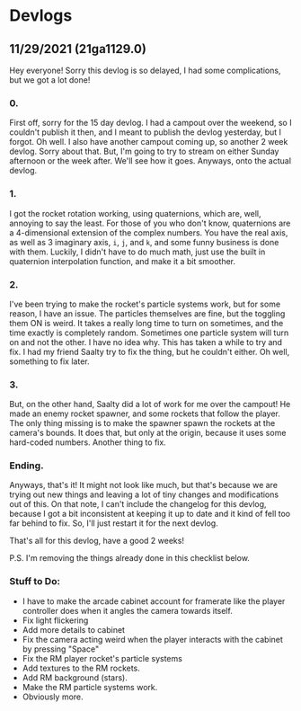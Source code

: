 # Devlogs
## 11/29/2021 (21ga1129.0)

Hey everyone! Sorry this devlog is so delayed, I had some complications, but we got a lot done!

### 0.
First off, sorry for the 15 day devlog. I had a campout over the weekend, so I couldn't publish it then, and I meant to publish the devlog yesterday, but I forgot. Oh well. I also have another campout coming up, so another 2 week devlog. Sorry about that. But, I'm going to try to stream on either Sunday afternoon or the week after. We'll see how it goes. Anyways, onto the actual devlog.

### 1.
I got the rocket rotation working, using quaternions, which are, well, annoying to say the least. For those of you who don't know, quaternions are a 4-dimensional extension of the complex numbers. You have the real axis, as well as 3 imaginary axis, `i`, `j`, and `k`, and some funny business is done with them. Luckily, I didn't have to do much math, just use the built in quaternion interpolation function, and make it a bit smoother.

### 2.
I've been trying to make the rocket's particle systems work, but for some reason, I have an issue. The particles themselves are fine, but the toggling them ON is weird. It takes a really long time to turn on sometimes, and the time exactly is completely random. Sometimes one particle system will turn on and not the other. I have no idea why. This has taken a while to try and fix. I had my friend Saalty try to fix the thing, but he couldn't either. Oh well, something to fix later.

### 3.
But, on the other hand, Saalty did a lot of work for me over the campout! He made an enemy rocket spawner, and some rockets that follow the player. The only thing missing is to make the spawner spawn the rockets at the camera's bounds. It does that, but only at the origin, because it uses some hard-coded numbers. Another thing to fix.

### Ending.
Anyways, that's it! It might not look like much, but that's because we are trying out new things and leaving a lot of tiny changes and modifications out of this. On that note, I can't include the changelog for this devlog, because I got a bit inconsistent at keeping it up to date and it kind of fell too far behind to fix. So, I'll just restart it for the next devlog.

That's all for this devlog, have a good 2 weeks!

P.S. I'm removing the things already done in this checklist below.

### Stuff to Do:
- I have to make the arcade cabinet account for framerate like the player controller does when it angles the camera towards itself.
- Fix light flickering
- Add more details to cabinet
- Fix the camera acting weird when the player interacts with the cabinet by pressing "Space"
- Fix the RM player rocket's particle systems
- Add textures to the RM rockets.
- Add RM background (stars).
- Make the RM particle systems work.
- Obviously more.
